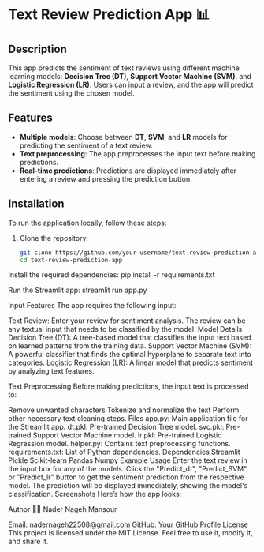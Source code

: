 # Text Review Prediction App 📊

## Description  
This app predicts the sentiment of text reviews using different machine learning models: **Decision Tree (DT)**, **Support Vector Machine (SVM)**, and **Logistic Regression (LR)**. Users can input a review, and the app will predict the sentiment using the chosen model.

## Features  
- **Multiple models**: Choose between **DT**, **SVM**, and **LR** models for predicting the sentiment of a text review.  
- **Text preprocessing**: The app preprocesses the input text before making predictions.  
- **Real-time predictions**: Predictions are displayed immediately after entering a review and pressing the prediction button.

## Installation  
To run the application locally, follow these steps:

1. Clone the repository:  
   ```bash
   git clone https://github.com/your-username/text-review-prediction-app.git
   cd text-review-prediction-app
Install the required dependencies:
pip install -r requirements.txt

Run the Streamlit app:
streamlit run app.py

Input Features
The app requires the following input:

Text Review: Enter your review for sentiment analysis.
The review can be any textual input that needs to be classified by the model.
Model Details
Decision Tree (DT): A tree-based model that classifies the input text based on learned patterns from the training data.
Support Vector Machine (SVM): A powerful classifier that finds the optimal hyperplane to separate text into categories.
Logistic Regression (LR): A linear model that predicts sentiment by analyzing text features.

Text Preprocessing
Before making predictions, the input text is processed to:

Remove unwanted characters
Tokenize and normalize the text
Perform other necessary text cleaning steps.
Files
app.py: Main application file for the Streamlit app.
dt.pkl: Pre-trained Decision Tree model.
svc.pkl: Pre-trained Support Vector Machine model.
lr.pkl: Pre-trained Logistic Regression model.
helper.py: Contains text preprocessing functions.
requirements.txt: List of Python dependencies.
Dependencies
Streamlit
Pickle
Scikit-learn
Pandas
Numpy
Example Usage
Enter the text review in the input box for any of the models.
Click the "Predict_dt", "Predict_SVM", or "Predict_lr" button to get the sentiment prediction from the respective model.
The prediction will be displayed immediately, showing the model's classification.
Screenshots
Here’s how the app looks:

Author
👨‍💻 Nader Nageh Mansour

Email: nadernageh22508@gmail.com
GitHub: [Your GitHub Profile](https://github.com/nader108)
License
This project is licensed under the MIT License.
Feel free to use it, modify it, and share it.

